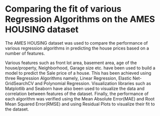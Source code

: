 # Comparing the fit of various Regression Algorithms on the AMES HOUSING dataset
The AMES HOUSING dataset was used to compare the performance of various regression algorithms in predicting the house prices based on a number of features.

Various features such as front lot area, basement area, age of the house/property, Neighborhood, Garage size etc. have been used to build a model to predict the Sale price of a house. This has been achieved using three Regression Algorithms namely, Linear Regression, Elastic Net- GridSearchCV and Polynomial Regression. 
Visualization libraries such as Matplotlib and Seaborn have also been used to visualize the data and correlation between features of the dataset.
Finally, the performance of each algorithm was verified using the Mean Absolute Error(MAE) and Root Mean Squared Error(RMSE) and using Residual Plots to visualize their fit to the dataset.
